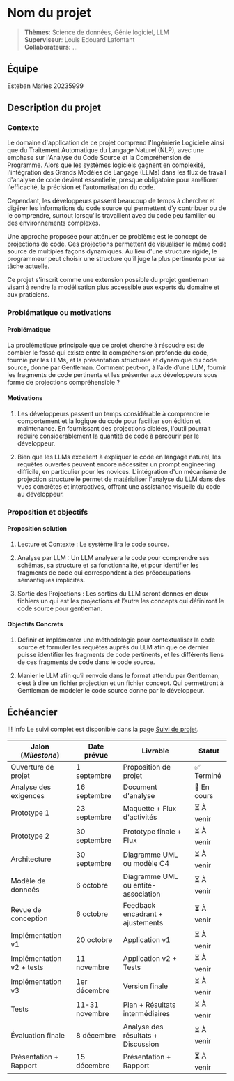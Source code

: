 # Nom du projet

> **Thèmes**: Science de données, Génie logiciel, LLM    
> **Superviseur**: Louis Edouard Lafontant  
> **Collaborateurs:** ...

## Équipe

Esteban Maries 20235999
## Description du projet

### Contexte
 
Le domaine d'application de ce projet comprend l'Ingénierie Logicielle ainsi que du Traitement Automatique du Langage Naturel (NLP), avec une emphase sur l'Analyse du Code Source et la Compréhension de Programme. Alors que les systèmes logiciels gagnent en complexité, l'intégration des Grands Modèles de Langage (LLMs) dans les flux de travail d'analyse de code devient essentielle, presque obligatoire pour améliorer l'efficacité, la précision et l'automatisation du code. 

Cependant, les développeurs passent beaucoup de temps à chercher et digérer les informations du code source qui permettent d’y contribuer ou de le comprendre, surtout lorsqu'ils travaillent avec du code peu familier ou des environnements complexes. 

Une approche proposée pour atténuer ce problème est le concept de projections de code. Ces projections permettent de visualiser le même code source de multiples façons dynamiques. Au lieu d'une structure rigide, le programmeur peut choisir une structure qu'il juge la plus pertinente pour sa tâche actuelle. 

Ce projet s'inscrit comme une extension possible du projet gentleman visant à rendre la modélisation plus accessible aux experts du domaine et aux praticiens.

### Problématique ou motivations

#### Problématique
La problématique principale que ce projet cherche à résoudre est de combler le fossé qui existe entre la compréhension profonde du code, fournie par les LLMs, et la présentation structurée et dynamique du code source, donné par Gentleman.
Comment peut-on, à l’aide d’une LLM, fournir les fragments de code pertinents et les présenter aux développeurs sous forme de projections compréhensible ?

#### Motivations

1.	Les développeurs passent un temps considérable à comprendre le comportement et la logique du code pour faciliter son édition et maintenance. En fournissant des projections ciblées, l'outil pourrait réduire considérablement la quantité de code à parcourir par le développeur. 

2.	Bien que les LLMs excellent à expliquer le code en langage naturel, les requêtes ouvertes peuvent encore nécessiter un prompt engineering difficile, en particulier pour les novices. L'intégration d'un mécanisme de projection structurelle permet de matérialiser l'analyse du LLM dans des vues concrètes et interactives, offrant une assistance visuelle du code au développeur.

### Proposition et objectifs

#### Proposition solution

1.	Lecture et Contexte : Le système lira le code source.

2.	Analyse par LLM : Un LLM analysera le code pour comprendre ses schémas, sa structure et sa fonctionnalité, et pour identifier les fragments de code qui correspondent à des préoccupations sémantiques implicites.

3.	Sortie des Projections : Les sorties du LLM seront donnes en deux fichiers un qui est les projections et l’autre les concepts qui définiront le code source pour gentleman. 

#### Objectifs Concrets

1.	Définir et implémenter une méthodologie pour contextualiser la code source et formuler les requêtes auprès du LLM afin que ce dernier puisse identifier les fragments de code pertinents, et les différents liens de ces fragments de code dans le code source.

2.	Manier le LLM afin qu’il renvoie dans le format attendu par Gentleman, c’est à dire un fichier projection et un fichier concept. Qui permettront à Gentleman de modeler le code source donne par le développeur.

## Échéancier

!!! info
    Le suivi complet est disponible dans la page [Suivi de projet](suivi.md).

| Jalon (*Milestone*)            | Date prévue   | Livrable                            | Statut      |
|--------------------------------|---------------|-------------------------------------|-------------|
| Ouverture de projet            | 1 septembre   | Proposition de projet               | ✅ Terminé  |
| Analyse des exigences          | 16 septembre  | Document d'analyse                  | 🔄 En cours |
| Prototype 1                    | 23 septembre  | Maquette + Flux d'activités         | ⏳ À venir  |
| Prototype 2                    | 30 septembre  | Prototype finale + Flux             | ⏳ À venir  |
| Architecture                   | 30 septembre  | Diagramme UML ou modèle C4          | ⏳ À venir  |
| Modèle de donneés              | 6 octobre     | Diagramme UML ou entité-association | ⏳ À venir  |
| Revue de conception            | 6 octobre     | Feedback encadrant + ajustements    | ⏳ À venir  |
| Implémentation v1              | 20 octobre    | Application v1                      | ⏳ À venir  |
| Implémentation v2 + tests      | 11 novembre   | Application v2 + Tests              | ⏳ À venir  |
| Implémentation v3              | 1er décembre  | Version finale                      | ⏳ À venir  |
| Tests                          | 11-31 novembre| Plan + Résultats intermédiaires     | ⏳ À venir  |
| Évaluation finale              | 8 décembre    | Analyse des résultats + Discussion  | ⏳ À venir  |
| Présentation + Rapport         | 15 décembre   | Présentation + Rapport              | ⏳ À venir  |
